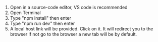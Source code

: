 1. Open in a source-code editor, VS code is recommended
2. Open Terminal
3. Type "npm install" then enter
4. Type "npm run dev" then enter
5. A local host link will be provided. Click on it. It will redirect you to the browser if not go to the browser a new tab will be by default. 
